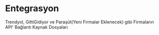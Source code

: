 # Entegrasyon
Trendyol, GittiGidiyor ve Paraşüt(Yeni Firmalar Eklenecek) gibi Firmaların API' Bağlantı Kaynak Dosyaları
